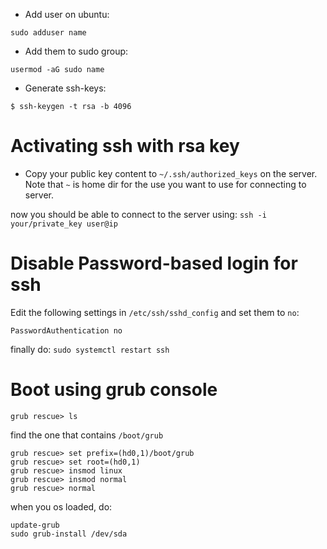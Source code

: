 - Add user on ubuntu:
```
sudo adduser name
```
- Add them to sudo group:
```
usermod -aG sudo name
```

- Generate ssh-keys:
```
$ ssh-keygen -t rsa -b 4096
```

# Activating ssh with rsa key
- Copy your public key content to `~/.ssh/authorized_keys` on the server. Note that `~` is home dir for the use you want to use for connecting to server.

now you should be able to connect to the server using: `ssh -i your/private_key user@ip`

# Disable Password-based login for ssh
Edit the following settings in `/etc/ssh/sshd_config` and set them to `no`:
```
PasswordAuthentication no
```

finally do:
`sudo systemctl restart ssh`


# Boot using grub console
```
grub rescue> ls
```
find the one that contains `/boot/grub`
```
grub rescue> set prefix=(hd0,1)/boot/grub
grub rescue> set root=(hd0,1)
grub rescue> insmod linux
grub rescue> insmod normal
grub rescue> normal
```
when you os loaded, do:
```
update-grub
sudo grub-install /dev/sda
```
